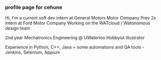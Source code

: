 ### profile page for cehune
Hi, I'm a current soft dev intern at General Motors Motor Company
Prev 2x intern at Ford Motor Company
Working on the WATcloud / Watonomous design team

2nd year Mechatronics Engineering @ UWaterloo
Hobbyist illustrator

Experience in Python, C++, Java + some automations and QA tools - Jenkins, Selenium, Appium

<!--
**cehune/cehune** is a ✨ _special_ ✨ repository because its `README.md` (this file) appears on your GitHub profile.

Here are some ideas to get you started:

- 🔭 I’m currently working on ...
- 🌱 I’m currently learning ...
- 👯 I’m looking to collaborate on ...
- 🤔 I’m looking for help with ...
- 💬 Ask me about ...
- 📫 How to reach me: ...
- 😄 Pronouns: ...
- ⚡ Fun fact: ...
-->
